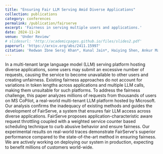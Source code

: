 ```yaml
---
title: "Ensuring Fair LLM Serving Amid Diverse Applications"
collection: publications
category: conferences
permalink: /publication/fairserve
excerpt: 'Fairness in serving multiple users and applications.'
date: 2024-11-24
venue: 'Under Review'
# slidesurl: 'http://academicpages.github.io/files/slides2.pdf'
paperurl: 'https://arxiv.org/abs/2411.15997'
citation: 'Redwan Ibne Seraj Khan*, Kunal Jain*, Haiying Shen, Ankur Mallick, Anjaly Parayil, Anoop Kulkarni, Steve Kofsky, et al. ‘Ensuring Fair LLM Serving amid Diverse Applications’. arXiv [Cs.LG], 2024. https://doi.org/10.48550/ARXIV.2411.15997.'
---
```


In a multi-tenant large language model (LLM) serving platform hosting diverse applications, some users may submit an excessive number of requests, causing the service to become unavailable to other users and creating unfairness. Existing fairness approaches do not account for variations in token lengths across applications and multiple LLM calls, making them unsuitable for such platforms. To address the fairness challenge, this paper analyzes millions of requests from thousands of users on MS CoPilot, a real-world multi-tenant LLM platform hosted by Microsoft. Our analysis confirms the inadequacy of existing methods and guides the development of FairServe, a system that ensures fair LLM access across diverse applications. FairServe proposes application-characteristic aware request throttling coupled with a weighted service counter based scheduling technique to curb abusive behavior and ensure fairness. Our experimental results on real-world traces demonstrate FairServe's superior performance compared to the state-of-the-art method in ensuring fairness. We are actively working on deploying our system in production, expecting to benefit millions of customers world-wide.
